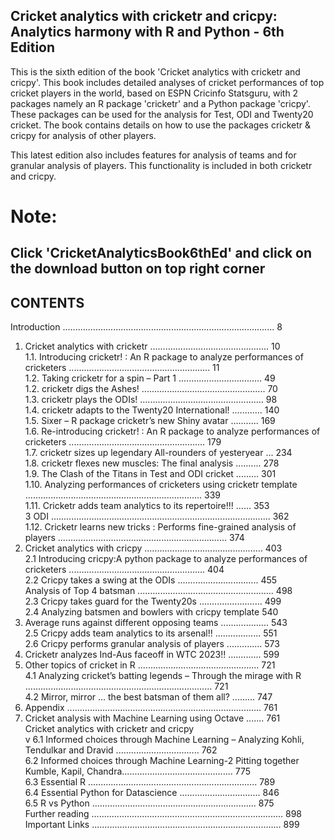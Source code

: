 ## Cricket analytics with cricketr and cricpy: Analytics harmony with R and Python - 6th Edition


This is the sixth edition of the book 'Cricket analytics with cricketr and cricpy'. This book includes detailed analyses of cricket performances of 
top cricket players in the world, based on ESPN Cricinfo Statsguru, with 2 packages namely an R package 'cricketr' and a Python package 'cricpy'. 
These packages can be used for the analysis for Test, ODI and Twenty20 cricket. The book contains details on how to use the packages cricketr & cricpy for analysis of other players.

This latest edition also includes features for analysis of teams and for granular analysis of players. This functionality is included in both cricketr and cricpy.
# Note: 
## Click 'CricketAnalyticsBook6thEd' and click on the download button on top right corner

## CONTENTS
Introduction .................................................................................... 8 <br>
1. Cricket analytics with cricketr ............................................... 10 <br>
1.1. Introducing cricketr! : An R package to analyze performances of cricketers ........................................................ 11 <br>
1.2. Taking cricketr for a spin – Part 1 ................................. 49 <br>
1.2. cricketr digs the Ashes! ................................................. 70 <br>
1.3. cricketr plays the ODIs! ................................................. 98 <br>
1.4. cricketr adapts to the Twenty20 International! ............ 140 <br>
1.5. Sixer – R package cricketr’s new Shiny avatar ........... 169 <br>
1.6. Re-introducing cricketr! : An R package to analyze performances of cricketers ...................................................... 179 <br>
1.7. cricketr sizes up legendary All-rounders of yesteryear ...   234 <br>
1.8. cricketr flexes new muscles: The final analysis .......... 278 <br>
1.9. The Clash of the Titans in Test and ODI cricket ......... 301 <br>
1.10. Analyzing performances of cricketers using cricketr template ...................................................................... 339 <br>
1.11. Cricketr adds team analytics to its repertoire!!! ...... 353  <br>
3 ODI ....................................................................................... 362 <br>
1.12. Cricketr learns new tricks : Performs fine-grained analysis of players ................................................................... 374 <br>
2. Cricket analytics with cricpy ............................................... 403 <br>
2.1 Introducing cricpy:A python package to analyze performances of cricketers ...................................................... 404 <br>
2.2 Cricpy takes a swing at the ODIs ................................ 455 <br>
Analysis of Top 4 batsman ...................................................... 498 <br>
2.3 Cricpy takes guard for the Twenty20s ......................... 499 <br>
2.4 Analyzing batsmen and bowlers with cricpy template 540 <br>
9. Average runs against different opposing teams ................... 543 <br>
2.5 Cricpy adds team analytics to its arsenal!! .................. 551 <br>
2.6 Cricpy performs granular analysis of players .............. 573 <br>
3. Cricketr analyzes Ind-Aus faceoff in WTC 2023!! ............. 599 <br>
4. Other topics of cricket in R ................................................ 721 <br>
4.1 Analyzing cricket’s batting legends – Through the mirage with R .......................................................................... 721 <br>
4.2 Mirror, mirror … the best batsman of them all? ......... 747 <br>
5. Appendix ............................................................................. 761 <br>
6. Cricket analysis with Machine Learning using Octave ....... 761 <br>
Cricket analytics with cricketr and cricpy <br>
v
6.1 Informed choices through Machine Learning – Analyzing Kohli, Tendulkar and Dravid ................................. 762 <br>
6.2 Informed choices through Machine Learning-2 Pitting together Kumble, Kapil, Chandra............................................ 775 <br>
6.3 Essential R ................................................................... 789 <br>
6.4 Essential Python for Datascience ................................ 846 <br>
6.5 R vs Python ................................................................. 875 <br>
Further reading ............................................................................ 898 <br>
Important Links ........................................................................... 899 <br>
